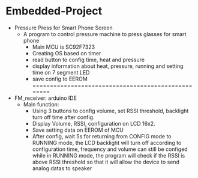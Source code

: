 # Embedded-Project

- Pressure Press for Smart Phone Screen
  - A program to control pressure machine to press glasses for smart phone 
    + Main MCU is SC92F7323
    + Creating OS based on timer
    + read button to config time, heat and pressure 
    + display information about heat, pressure, running and setting time on 7 segment LED
    + save config to EEROM
  ===================================================
- FM_receiver: arduino IDE
  - Main function:
    + Using 3 buttons to config volume, set RSSI threshold, backlight turn off time after config.
    + Display Volume, RSSI, configuration on LCD 16x2.
    + Save setting data on EEROM of MCU
    + After config, wait 5s for returning from CONFIG mode to RUNNING mode, the LCD backlight will turn off according to configuration time, frequency and volume can still be configed while in RUNNING mode, the program will check if the RSSI is above RSSI threshold so that it will allow the device to send analog datas to speaker

